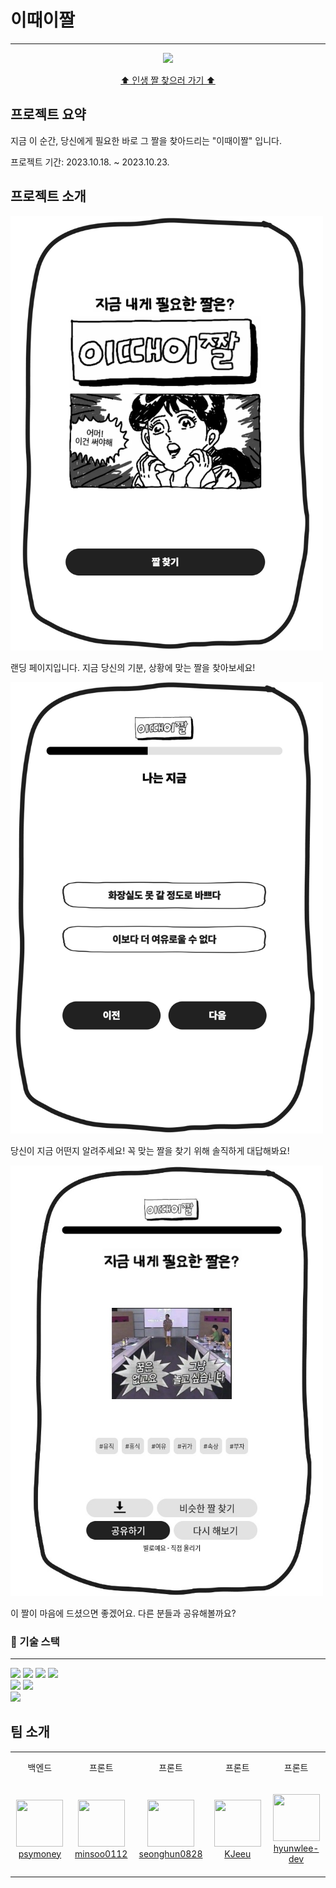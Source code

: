# 이때이짤

---

<p align="center"><image src="./.github/images/doc/main.png"/></p>
<p align="center"><a href="https://right-meme-right-now.site">⬆︎ 인생 짤 찾으러 가기 ⬆︎</a></p>

## 프로젝트 요약

지금 이 순간, 당신에게 필요한 바로 그 짤을 찾아드리는 "이때이짤" 입니다.

프로젝트 기간: 2023.10.18. ~ 2023.10.23.

## 프로젝트 소개

<img src="./.github/images/doc/main-page.png" width="500px" />

랜딩 페이지입니다. 지금 당신의 기분, 상황에 맞는 짤을 찾아보세요!

<img src="./.github/images/doc/step-page.png" width="500px" />

당신이 지금 어떤지 알려주세요! 꼭 맞는 짤을 찾기 위해 솔직하게 대답해봐요!

<img src="./.github/images/doc/final-page.jpeg" width="500px" />

이 짤이 마음에 드셨으면 좋겠어요. 다른 분들과 공유해볼까요?

### :wrench: 기술 스택

---

<img src="https://img.shields.io/badge/JavaScript-F7DF1E?style=for-the-badge&logo=javascript&logoColor=black"/>
<img src="https://img.shields.io/badge/next-js-green?style=flat-square&logo=next.js&logoColor=white"/>
<img src="https://img.shields.io/badge/Node.js-43853D?style=for-the-badge&logo=node.js&logoColor=white"/>
<img src="https://img.shields.io/badge/styled--components-DB7093?style=for-the-badge&logo=styled-components&logoColor=white"/>
<br>
<img src="https://img.shields.io/badge/MongoDB-4EA94B?style=for-the-badge&logo=mongodb&logoColor=white"/>
<img src="https://img.shields.io/badge/Amazon_AWS-232F3E?style=for-the-badge&logo=amazon-aws&logoColor=white"/>
<br>
<img src="https://img.shields.io/badge/Figma-F24E1E?style=for-the-badge&logo=figma&logoColor=white"/>

## 팀 소개

<table>
    <tr height="50px">
        <td align="center">백엔드</td>
        <td align="center">프론트</td>
        <td align="center">프론트</td>
        <td align="center">프론트</td>
        <td align="center">프론트</td>
    </tr>
    <tr height="150px">
        <td align="center" width="200px">
                <a href="https://github.com/psymoney">
                    <image src="./.github/images/doc/koy.png" width="75" height="75" />
                </a>
                <br />
                <a href="https://github.com/psymoney">psymoney</a>
        </td>
        <td align="center" width="200px">
                <a href="https://github.com/minsoo0112">
                    <image src="./.github/images/doc/leo.png" width="75" height="75" />
                </a>
                <br />
                <a href="https://github.com/minsoo0112">minsoo0112</a>
        </td>
        <td align="center" width="200px">
                <a href="https://github.com/seonghun0828">
                    <image src="./.github/images/doc/jojo.png" width="75" height="75" />
                </a>
                <br />
                <a href="https://github.com/seonghun0828">seonghun0828</a>
        </td>
        <td align="center" width="200px">
                <a href="https://github.com/KJeeu">
                    <image src="./.github/images/doc/hodo.png" width="75" height="75" />
                </a>
                <br />
                <a href="https://github.com/KJeeu">KJeeu</a>
        </td>
        <td align="center" width="200px">
                <a href="https://github.com/hyunwlee-dev">
                    <image src="./.github/images/doc/dao.png" width="75" height="75" />
                </a>
                <br />
                <a href="https://github.com/hyunwlee-dev">hyunwlee-dev</a>
        </td>
    </tr>
</table>
